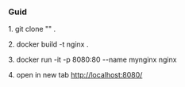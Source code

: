 <h3>Guid</h3>
<p>1. git clone "<link>" .</p>
<p>2. docker build -t nginx . </p>
<p>3. docker run -it -p 8080:80 --name mynginx nginx</p>
<p>4. open in new tab <a href="http://localhost:8080/" target="_blank">http://localhost:8080/</a>

